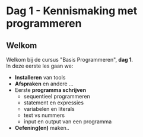 # Dag 1 - Kennismaking met programmeren

## Welkom

Welkom bij de cursus "Basis Programmeren", **dag 1**.  
In deze eerste les gaan we:

* **Installeren** van tools
* **Afspraken** en andere ...
* Eerste **programma schrijven**
  * sequentieel programmeren
  * statement en expressies
  * variabelen en literals
  * text vs nummers
  * input en output van een programma
* **Oefening(en)** maken..